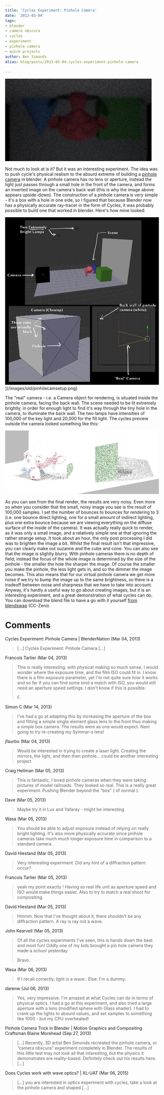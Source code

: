```yaml
---
title: 'Cycles Experiment: Pinhole Camera'
date: '2013-03-04'
tags:
- blender
- camera obscura
- cycles
- experiment
- pinhole camera
- quick projects
author: Ben Simonds
alias: blog/posts/2013-03-04-cycles-experiment-pinhole-camera

---
```


![obscura3 ><](/images/old/obscura3.png)

 Not much to look at is it? But it was an interesting experiment. The idea was to push cycle's physical realism to the absurd extreme of building a [pinhole camera](http://en.wikipedia.org/wiki/Pinhole_camera) in blender. A pinhole camera has no lens or aperture, instead the light just passes through a small hole in the front of the camera, and forms an inverted image on the camera's back wall (this is why the image above appears upside-down). The construction of a pinhole camera is very simple - it's a box with a hole in one side, so I figured that because Blender now has a physically accurate ray-tracer in the form of Cycles, it was probably possible to build one that worked in blender. Here's how mine looked:

![PinhileCamSetup ><](/images/old/pinhilecamsetup.png?w=872)](/images/old/pinhilecamsetup.png)


The "real" camera - i.e. a Camera object for rendering, is situated inside the pinhole camera, facing the back wall. The scene needed to be lit extremely brightly, in order for enough light to find it's way through the tiny hole in the camera, to illuminate the back wall. The two lamps have intensities of 100,000 of the key light and 20,000 for the fill light. The cycles preview outside the camera looked something like this:

![Screen Shot 2013-03-04 at 10.40.27 ><](/images/old/screen-shot-2013-03-04-at-10-40-27.png)



As you can see from the final render, the results are very noisy. Even more so when you consider that the small, noisy image you see is the result of 100,000 samples. I set the number of bounces to bounces for rendering to 3 (i.e. one bounce direct lighting, one for a small amount of indirect lighting, plus one extra bounce because we are viewing everything on the diffuse surface of the inside of the camera). It was actually really quick to render, as it was only a small image, and a relatively simple one at that ignoring the rather strange setup. It took about an hour, the only post processing I did was to brighten the image a bit. Whilst the final result isn't that impressive, you can clearly make out suzanne and the cube and cone. You can also see that the image is slightly blurry. With pinhole cameras there is no depth of field; instead the focus of the whole image is determined by the size of the pinhole - the smaller the hole the sharper the image. Of course the smaller you make the pinhole, the less light gets in, and so the dimmer the image becomes. This also means that for our virtual pinhole camera we get more noise if we try to bump the image up to the same brightness, so there is a tradeoff between noise and sharpness that we have to take into account. Anyway, it's hardly a useful way to go about creating images, but it is an interesting experiment, and a great demonstration of what cycles can do. You can download the blend file to have a go with it yourself [from blendswap](http://www.blendswap.com/blends/view/66915) (CC-Zero).





# Comments


Cycles Experiment: Pinhole Camera | BlenderNation (Mar 04, 2013)
> [...] Cycles Experiment: Pinhole Camera [...]

Francois Tarlier (Mar 04, 2013)
> This is really interesting. 
> with physical making so much  sense, I would wonder where the exposure time, and the film ISO could fit in. I know there is a film exposure parameter, yet I'm not quite sure how it works and so far if you can find some kind a match with ISO, you would still need an aperture speed settings. I don't know if this is possible. 
> 
> F.

Simon C (Mar 14, 2013)
> I've had a go at adapting this by increasing the aperture of the box and fitting a simple single element glass lens to the front thus making a simple box camera. The results were as one would expect. Next going to try re-creating my Symmar-s lens!

jfaurbo (Mar 04, 2013)
> Would be interested in trying to create a laser light. Creating the mirrors, the light, and then then pinhole... could be another interesting project

Craig Hellman (Mar 05, 2013)
> This is fantastic, I loved pinhole cameras when they were taking pictures of model railroads.
>   They looked so real. This is a really great experiment. Pushing Blender beyond the "box" ( of normal ).

Dave (Mar 05, 2013)
> Maybe try it in Lux and Yafaray - might be interesting

Wasa (Mar 05, 2013)
> You should be able to adjust exposure instead of relying on really bright lighting.
> It's also more physically accurate since pinhole cameras take much much longer exposure time in comparison to a standard camera.

David Hiestand (Mar 05, 2013)
> Very interesting experiment.  Did any hint of a diffraction pattern occur?

Francois Tarlier (Mar 05, 2013)
> yeah my point exactly ! 
> Having so real life unit as aperture speed and ISO would make things easier. Also to try to match a real shoot for compositing.

David Hiestand (Mar 05, 2013)
> Hmmm.  Now that I've thought about it, there shouldn't be any diffraction pattern.  A ray is ray not a wave.

John Kearvell (Mar 05, 2013)
> Of all the cycles experiments I've seen, this is hands down the best and most fun!  Oddly one of my kids brought a pin hole camera they made a school yesterday
> 
> Bravo.

Wasa (Mar 06, 2013)
> If I recall correctly, light is a wave.:
> Else:
>     I'm a dummy.

darenw (Jul 06, 2013)
> Yes, very impressive.  I'm amazed at what Cycles can do in terms of physical optics.  I had a go at this experiment, and also tried a large aperture with a lens (modified sphere with Glass shader).  I had to crank up the lights to absurd values, and set samples to something like 1000 - but my CPU overheated!

Pinhole Camera Trick in Blender | Motion Graphics and Compositing Craftsman Blaine Morehead (Sep 27, 2013)
> [&#8230;] Recently, 3D artist Ben Simonds recreated the pinhole camera, or &#8220;camera obscura&#8221; experiment completely in Blender. The results of this little test may not look all that interesting, but the physics it demonstrates are reality-based. Definitely check out his results here. [&#8230;]

Does Cycles work with wave optics? | XL-UAT (Mar 06, 2015)
> [&#8230;] you are interested in optics experiment with cycles, take a look at the pinhole camera and shaped [&#8230;]
